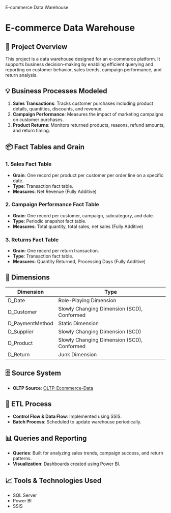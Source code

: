 E-commerce Data Warehouse
# E-commerce Data Warehouse

## 📌 Project Overview
This project is a data warehouse designed for an e-commerce platform. It supports business decision-making by enabling efficient querying and reporting on customer behavior, sales trends, campaign performance, and return analysis.

## 💡 Business Processes Modeled
1. **Sales Transactions**: Tracks customer purchases including product details, quantities, discounts, and revenue.
2. **Campaign Performance**: Measures the impact of marketing campaigns on customer purchases.
3. **Product Returns**: Monitors returned products, reasons, refund amounts, and return timing.

## 📦 Fact Tables and Grain

### 1. Sales Fact Table
- **Grain**: One record per product per customer per order line on a specific date.
- **Type**: Transaction fact table.
- **Measures**: Net Revenue (Fully Additive)

### 2. Campaign Performance Fact Table
- **Grain**: One record per customer, campaign, subcategory, and date.
- **Type**: Periodic snapshot fact table.
- **Measures**: Total quantity, total sales, net sales (Fully Additive)

### 3. Returns Fact Table
- **Grain**: One record per return transaction.
- **Type**: Transaction fact table.
- **Measures**: Quantity Returned, Processing Days (Fully Additive)

## 🧩 Dimensions

| Dimension       | Type                                        |
|----------------|---------------------------------------------|
| D_Date          | Role-Playing Dimension                      |
| D_Customer      | Slowly Changing Dimension (SCD), Conformed  |
| D_PaymentMethod | Static Dimension                            |
| D_Supplier      | Slowly Changing Dimension (SCD)             |
| D_Product       | Slowly Changing Dimension (SCD), Conformed  |
| D_Return        | Junk Dimension                              |

## 🗄️ Source System
- **OLTP Source**: [OLTP-Ecommerce-Data](https://www.kaggle.com/datasets/sharangkulkarni/oltp-ecommerce-data)

## 🔁 ETL Process
- **Control Flow & Data Flow**: Implemented using SSIS.
- **Batch Process**: Scheduled to update warehouse periodically.

## 📊 Queries and Reporting
- **Queries**: Built for analyzing sales trends, campaign success, and return patterns.
- **Visualization**: Dashboards created using Power BI.

## 📈 Tools & Technologies Used
- SQL Server
- Power BI
- SSIS 

